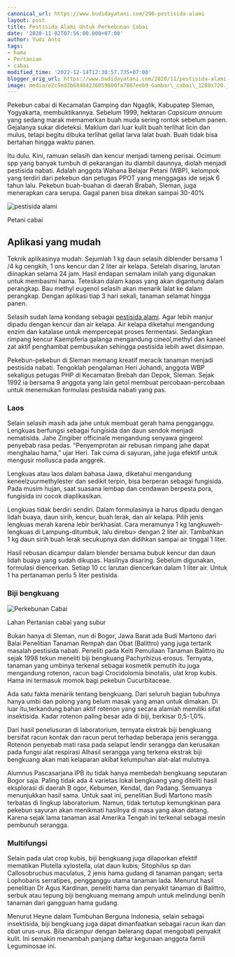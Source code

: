 ```yaml
---
canonical_url: https://www.budidayatani.com/290-pestisida-alami
layout: post
title: Pestisida Alami Untuk Perkebunan Cabai
date: '2020-11-02T07:56:00.000+07:00'
author: Yudi Anto
tags:
- hama
- Pertanian
- cabai
modified_time: '2022-12-14T12:30:57.735+07:00'
blogger_orig_url: https://www.budidayatani.com/2020/11/pestisida-alami-untuk-perkebunan-cabai.html
image: media/e2c5ed3b68484236059800fa7807eeb9-Gambar\_cabai\_1280x720.jpg
---
```

Pekebun cabai di Kecamatan Gamping dan Ngaglik, Kabupatep Sleman, Yogyakarta, membuktikannya. Sebelum 1999, hektaran *Capsicum annuum* yang sedang marak memamerkan buah muda sering rontok sebelum panen. Gejalanya sukar dideteksi. Maklum dari luar kulit buah terlihat licin dan mulus, tetapi begitu dibuka terlihat geliat larva lalat buah. Buah tidak bisa bertahan hingga waktu panen.

 Itu dulu. Kini, ramuan selasih dan kencur menjadi tameng perisai. Ocimum spp yang banyak tumbuh di pekarangan itu diambil daunnya, diolah menjadi pestisida nabati. Adalah anggota Wahana Belajar Petani (WBP), kelompok yang terdiri dari pekebun dan petugas PPOT yang menggagas ide sejak 6 tahun lalu. Pekebun buah-buahan di daerah Brabah, Sleman, juga menerapkan cara serupa. Gagal panen bisa ditekan sampai 30-40%

 ![pestisida alami](https://blogger.googleusercontent.com/img/b/R29vZ2xl/AVvXsEiaVogsXvmms-KyfH1uIpXhJ-bFokkaeXGx2hGPIxbLyAqIjDnHSHbrSphcNrL0nAO3FvYO1nh6usaQyEDpXqpPVAUgxsth_VRPfl3B_R4ZabvzSBC6paf92jqLeNStrCmFIqpqxFLF1Yd9/s0/Gambar_cabai_1280x720.jpg "hama cabai") 

Petani cabai

 ## Aplikasi yang mudah

 Teknik aplikasinya mudah. Sejumlah 1 kg daun selasih diblender bersama 1 /4 kg cengkih, 1 ons kencur dan 2 liter air kelapa. Setelah disaring, larutan diinapkan selama 24 jam. Hasil endapan semalam inilah yang digunakan untuk membasmi hama. Teteskan dalam kapas yang akan digantung dalam perangkap. Bau methyl eugenol selasih akan menarik lalat ke dalam perangkap. Dengan aplikasi tiap 3 hari sekali, tanaman selamat hingga panen.

 Selasih sudah lama kondang sebagai [pestisida alami](http://budidayatani.com/insektisida-pembasmi-dan-pengusir.html). Agar lebih manjur dipadu dengan kencur dan air kelapa. Air kelapa diketahui mengandung enzim dan katalase untuk mempercepat proses fermentasi. Sedangkan rimpang kencur Kaempferia galanga mengandung cineol,methyl dan kaneel zat aktif penghambat pembusukan sehingga pestisida lebih awet disimpan.

 Pekebun-pekebun di Sleman memang kreatif meracik tanaman menjadi pestisida nabati. Tengoklah pengalaman Heri Johandi, anggota WBP sekaligus petugas PHP di Kecamatan Brebah dan Depok, Sleman. Sejak 1992 ia bersama 9 anggota yang lain getol membuat percobaan-percobaan untuk menemukan formulasi pestisida nabati yang pas.

 ### Laos

 Selain selasih masih ada jahe untuk membuat gerah hama pengganggu. Lengkuas berfungsi sebagai fungisida dan daun sendok menjadi nematisida. Jahe Zingiber officinale mengandung senyawa gingerol penyebab rasa pedas. “Penyemprotan air rebusan rimpang jahe dapat menghalau hama,” ujar Heri. Tak cuma di sayuran, jahe juga efektif untuk mengusir mollusca pada anggrek.

 Lengkuas atau laos dalam bahasa Jawa, diketahui mengandung keneelzuurmethylester dan sedikit terpin, bisa berperan sebagai fungisida. Pada musim hujan, saat suasana lembap dan cendawan berpesta pora, fungisida ini cocok diaplikasikan.

 Lengkuas tidak berdiri sendiri. Dalam formulasinya ia harus dipadu dengan lidah buaya, daun sirih, kencur, buah lerak, dan air kelapa. Pilih jenis lengkuas merah karena lebir berkhasiat. Cara meramunya 1 kg langkuweh- lengkuas di Lampung-ditumbuk, lalu direbu> dengan 2 liter air. Tambahkan 1 kg daun sirih buah lerak secukupnya dan didihkan sampai air tinggal 1 liter.

 Hasil rebusan dicampur dalam blender bersama bubuk kencur dan daun lidah buaya yang sudah dikupas. Hasilnya disaring. Sebelum digunakan, formulasi diencerkan. Setiap 10 cc larutan diencerkan dalam 1 liter air. Untuk 1 ha pertanaman perlu 5 liter pestisida.

 ### Biji bengkuang

 ![Perkebunan Cabai](https://blogger.googleusercontent.com/img/b/R29vZ2xl/AVvXsEjqgMWxd-sMwSO6tnfzWIib4wZ-Tz8jVq5VyATppZ-40XTgnUbVaY31XpwAeuBfwz5YVOEK5m5-42GnXlbkKxH7N9aOH8hziCiRq-fIAwMDH5cCWE_22yFzAcZIFLL0PQP9n7A0gq7TwLgB/s0/Gambar_cabai1_1280x720.jpg "sifat insektisida") 

Lahan Pertanian cabai yang subur

Bukan hanya di Sleman, nun di Bogor, Jawa Barat ada Budi Martono dari Balai Penelitian Tanaman Rempah dan Obat (Balittro) yang juga tertarik masalah pestisida nabati. Peneliti pada Kelti Pemuliaan Tanaman Balittro itu sejak 1998 tekun meneliti biji bengkuang Pachyrhizus erosus. Ternyata, tanaman yang umbinya terkenal sebagai kosmetik pemutih itu juga mengandung rotenon, racun bagi Crocidolomia binotalis, ulat krop kubis. Hama ini termasuk momok bagi pekebun Cucurbitaceae.

 Ada satu fakta menarik tentang bengkuang. Dari seluruh bagian tubuhnya hanya umbi dan polong yang belum masak yang aman untuk dimakan. Di luar itu,terkandung bahan aktif rotenon yang secara alamiah memiliki sifat insektisida. Kadar rotenon paling besar ada di biji, berkisar 0,5-1,0%.

 Dari hasil penelusuran di laboratorium, ternyata ekstrak biji bengkuang bersifat racun kontak dan racun perut terhadap beberapa jenis serangga. Rotenon penyebab mati rasa pada selaput lendir serangga dan kerusakan pada fungsi alat respirasi Alhasil serangga yang terkena ekstrak biji bengkuang akan mati kelaparan akibat kelumpuhan alat-alat mulutnya.

 Alumnus Pascasarjana IPB itu tidak hanya membedah bengkuang seputaran Bogor saja. Paling tidak ada 4 varietas lokal bengkuang yang diteliti hasil eksplorasi di daerah B ogor, Kebumen, Kendal, dan Padang. Semuanya menunjukkan hasil sama. Untuk saat ini, penelitian Budi Martono masih terbatas di lingkup laboratorium. Namun, tidak tertutup kemungkinan para pekebun sayuran akan menikmati hasilnya di masa yang akan datang. Karena sejak lama tanaman asal Amerika Tengah ini terkenal sebagai mesin pembunuh serangga.

 ### Multifungsi

 Selain pada ulat crop kubis, biji bengkuang juga dilaporkan efektif mematikan Plutella xylostella, ulat daun kubis; Sitophilus sp dan Callosobruchus maculatus, 2 jenis hama gudang di tanaman pangan; serta Lophobaris serratipes, pengganggu utama tanaman lada. Menurut hasil penelitian Dr Agus Kardinan, peneliti hama dan penyakit tanaman di Balittro, serbuk atau tepung biji bengkuang memang ampuh untuk melindungi benih tanaman dari gangguan hama gudang.

 Menurut Heyne dalam Tumbuhan Berguna Indonesia, selain sebagai insektisida, biji bengkuang juga dapat dimanfaatkan sebagai racun ikan dan obat urus-urus. Bila dicampur dengan belerang dapat mengobati penyakit kulit. Ini semakin menambah panjang daftar kegunaan anggota famili Leguminosae ini. 

